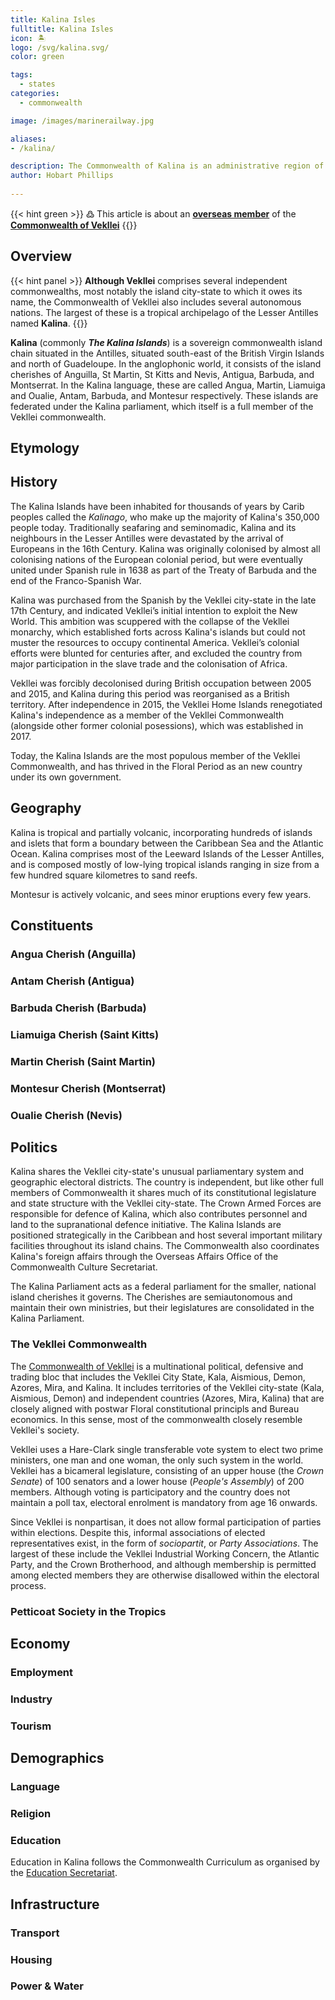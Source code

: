 ```yaml
---
title: Kalina Isles
fulltitle: Kalina Isles
icon: 🏝
logo: /svg/kalina.svg/
color: green

tags: 
  - states
categories:
  - commonwealth

image: /images/marinerailway.jpg

aliases:
- /kalina/

description: The Commonwealth of Kalina is an administrative region of the Commonwealth of Vekllei, a utopian country created by Hobart Phillips.
author: Hobart Phillips
 
---
```

{{< hint green >}}
߷ This article is about an [**overseas member**](/factbook/vekllei/#administrative-divisions) of the [**Commonwealth of Vekllei**](/factbook/vekllei)
{{</hint>}}

## Overview

{{< hint panel >}}
**Although Vekllei** comprises several independent commonwealths, most notably the island city-state to which it owes its name, the Commonwealth of Vekllei also includes several autonomous nations. The largest of these is a tropical archipelago of the Lesser Antilles named **Kalina**.
{{</hint>}}

**Kalina** (commonly ***The Kalina Islands***) is a sovereign commonwealth island chain situated in the Antilles, situated south-east of the British Virgin Islands and north of Guadeloupe. In the anglophonic world, it consists of the island cherishes of Anguilla, St Martin, St Kitts and Nevis, Antigua, Barbuda, and Montserrat. In the Kalina language, these are called Angua, Martin, Liamuiga and Oualie, Antam, Barbuda, and Montesur respectively. These islands are federated under the Kalina parliament, which itself is a full member of the Vekllei commonwealth.


## Etymology

## History

The Kalina Islands have been inhabited for thousands of years by Carib peoples called the *Kalinago*, who make up the majority of Kalina's 350,000 people today. Traditionally seafaring and seminomadic, Kalina and its neighbours in the Lesser Antilles were devastated by the arrival of Europeans in the 16th Century. Kalina was originally colonised by almost all colonising nations of the European colonial period, but were eventually united under Spanish rule in 1638 as part of the Treaty of Barbuda and the end of the Franco-Spanish War.

Kalina was purchased from the Spanish by the Vekllei city-state in the late 17th Century, and indicated Vekllei’s initial intention to exploit the New World. This ambition was scuppered with the collapse of the Vekllei monarchy, which established forts across Kalina's islands but could not muster the resources to occupy continental America. Vekllei’s colonial efforts were blunted for centuries after, and excluded the country from major participation in the slave trade and the colonisation of Africa.

Vekllei was forcibly decolonised during British occupation between 2005 and 2015, and Kalina during this period was reorganised as a British territory. After independence in 2015, the Vekllei Home Islands renegotiated Kalina's independence as a member of the Vekllei Commonwealth (alongside other former colonial posessions), which was established in 2017.

Today, the Kalina Islands are the most populous member of the Vekllei Commonwealth, and has thrived in the Floral Period as an new country under its own government. 


## Geography

Kalina is tropical and partially volcanic, incorporating hundreds of islands and islets that form a boundary between the Caribbean Sea and the Atlantic Ocean. Kalina comprises most of the Leeward Islands of the Lesser Antilles, and is composed mostly of low-lying tropical islands ranging in size from a few hundred square kilometres to sand reefs. 

Montesur is actively volcanic, and sees minor eruptions every few years.

## Constituents

### Angua Cherish (Anguilla)

### Antam Cherish (Antigua)

### Barbuda Cherish (Barbuda)

### Liamuiga Cherish (Saint Kitts)

### Martin Cherish (Saint Martin)

### Montesur Cherish (Montserrat)

### Oualie Cherish (Nevis)

## Politics

Kalina shares the Vekllei city-state's unusual parliamentary system and geographic electoral districts. The country is independent, but like other full members of Commonwealth it shares much of its constitutional legislature and state structure with the Vekllei city-state. The Crown Armed Forces are responsible for defence of Kalina, which also contributes personnel and land to the supranational defence initiative. The Kalina Islands are positioned strategically in the Caribbean and host several important military facilities throughout its island chains. The Commonwealth also coordinates Kalina's foreign affairs through the Overseas Affairs Office of the Commonwealth Culture Secretariat.

The Kalina Parliament acts as a federal parliament for the smaller, national island cherishes it governs. The Cherishes are semiautonomous and maintain their own ministries, but their legislatures are consolidated in the Kalina Parliament.

### The Vekllei Commonwealth

The [Commonwealth of Vekllei](/factbook/society/government/#parliament-of-the-commonwealth) is a multinational political, defensive and trading bloc that includes the Vekllei City State, Kala, Aismious, Demon, Azores, Mira, and Kalina. It includes territories of the Vekllei city-state (Kala, Aismious, Demon) and independent countries (Azores, Mira, Kalina) that are closely aligned with postwar Floral constitutional principls and Bureau economics. In this sense, most of the commonwealth closely resemble Vekllei's society.

Vekllei uses a Hare-Clark single transferable vote system to elect two prime ministers, one man and one woman, the only such system in the world. Vekllei has a bicameral legislature, consisting of an upper house (the *Crown Senate*) of 100 senators and a lower house (*People's Assembly*) of 200 members. Although voting is participatory and the country does not maintain a poll tax, electoral enrolment is mandatory from age 16 onwards.

Since Vekllei is nonpartisan, it does not allow formal participation of parties within elections. Despite this, informal associations of elected representatives exist, in the form of *sociopartit*, or *Party Associations*. The largest of these include the Vekllei Industrial Working Concern, the Atlantic Party, and the Crown Brotherhood, and although membership is permitted among elected members they are otherwise disallowed within the electoral process.

### Petticoat Society in the Tropics

## Economy

### Employment

### Industry

### Tourism

## Demographics

### Language

### Religion

### Education

Education in Kalina follows the Commonwealth Curriculum as organised by the [Education Secretariat](/factbook/society/government/#commonwealth-education-secretariat).

## Infrastructure

### Transport

### Housing

### Power & Water
